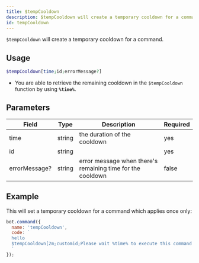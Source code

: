 ```yaml
---
title: $tempCooldown 
description: $tempCooldown will create a temporary cooldown for a command.
id: tempCooldown
---
```


`$tempCooldown` will create a temporary cooldown for a command.

## Usage

```php
$tempCooldown[time;id;errorMessage?]
```
* You are able to retrieve the remaining cooldown in the `$tempCooldown` function by using **`%time%`**.

## Parameters 


| Field         | Type   | Description                                                | Required |
| ------------- | ------ | ---------------------------------------------------------- | -------- |
| time          | string | the duration of the cooldown                               | yes      |
| id            | string |                                                            | yes      |
| errorMessage? | string | error message when there's remaining time for the cooldown | false       |


## Example

This will set a temporary cooldown for a command which applies once only:

```javascript
bot.command({
  name: 'tempCooldown',
  code: `
  hello
  $tempCooldown[2m;customid;Please wait %time% to execute this command again.]
  `
});
```
